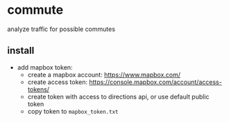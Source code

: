 # commute
analyze traffic for possible commutes

## install
* add mapbox token:
  * create a mapbox account: https://www.mapbox.com/
  * create access token: https://console.mapbox.com/account/access-tokens/
  * create token with access to directions api, or use default public token
  * copy token to `mapbox_token.txt`
